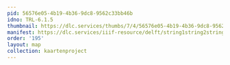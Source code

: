 ```yaml
---
pid: 56576e05-4b19-4b36-9dc8-9562c33bb46b
idno: TRL-6.1.5
thumbnail: https://dlc.services/thumbs/7/4/56576e05-4b19-4b36-9dc8-9562c33bb46b/full/400,339/0/default.jpg
manifest: https://dlc.services/iiif-resource/delft/string1string2string3/kaartenproject-2007/TRL-6.1.5
order: '195'
layout: map
collection: kaartenproject
---
```

